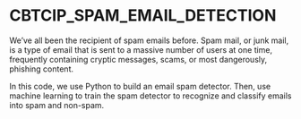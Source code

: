 # CBTCIP_SPAM_EMAIL_DETECTION


We’ve all been the recipient of spam emails before. Spam mail, or junk mail, is a type of email that is sent to a massive number of users at one time, frequently containing cryptic messages, scams, or most dangerously, phishing content.

In this code, we use Python to build an email spam detector. Then, use machine learning to train the spam detector to recognize and classify emails into spam and non-spam.

